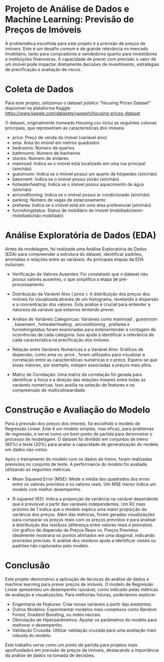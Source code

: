 # Projeto de Análise de Dados e Machine Learning: Previsão de Preços de Imóveis

A problemática escolhida para este projeto é a previsão de preços de imóveis. Este é um
desafio comum e de grande relevância no mercado imobiliário, tanto para compradores e
vendedores quanto para investidores e instituições financeiras. A capacidade de prever com
precisão o valor de um imóvel pode impactar diretamente decisões de investimento,
estratégias de precificação e avaliação de riscos.

# Coleta de Dados

Para este projeto, utilizamos o dataset público "Housing Prices Dataset" disponível na
plataforma Kaggle. https://www.kaggle.com/datasets/yasserh/housing-prices-dataset

O dataset, originalmente nomeado Housing.csv inclui as seguintes colunas principais, que representam
as características dos imóveis:

- price: Preço de venda do imóvel (variável alvo)
- area: Área do imóvel em metros quadrados
- bedrooms: Número de quartos
- bathrooms: Número de banheiros
- stories: Número de andares
- mainroad: Indica se o imóvel está localizado em uma rua principal (sim/não)
- guestroom: Indica se o imóvel possui um quarto de hóspedes (sim/não)
- basement: Indica se o imóvel possui porão (sim/não)
- hotwaterheating: Indica se o imóvel possui aquecimento de água (sim/não)
- airconditioning: Indica se o imóvel possui ar condicionado (sim/não)
- parking: Número de vagas de estacionamento
- prefarea: Indica se o imóvel está em uma área preferencial (sim/não)
- furnishingstatus: Status de mobiliário do imóvel (mobiliado/semi-mobiliado/não
mobiliado)

# Análise Exploratória de Dados (EDA)

Antes da modelagem, foi realizada uma Análise Exploratória de Dados (EDA) para
compreender a estrutura do dataset, identificar padrões, anomalias e relações entre as
variáveis. As principais etapas da EDA incluíram:

- Verificação de Valores Ausentes: Foi constatado que o dataset não possui valores
ausentes, o que simplifica a etapa de pré-processamento.

- Distribuição da Variável Alvo ( price ): A distribuição dos preços dos imóveis foi
visualizada através de um histograma, revelando a dispersão e a concentração dos
valores. Esta análise é crucial para entender a natureza da variável que estamos
tentando prever.

- Análise de Variáveis Categóricas: Variáveis como mainroad , guestroom , basement ,
hotwaterheating , airconditioning , prefarea e furnishingstatus foram examinadas para
entenentender a contagem de ocorrências de cada categoria. Isso ajuda a identificar a
relevância de cada característica na precificação dos imóveis.

- Relação entre Variáveis Numéricas e a Variável Alvo: Gráficos de dispersão, como
area vs. price , foram utilizados para visualizar a correlação entre as características
numéricas e o preço. Espera-se que áreas maiores, por exemplo, estejam associadas a
preços mais altos.

- Matriz de Correlação: Uma matriz de correlação foi gerada para identificar a força e a
direção das relações lineares entre todas as variáveis numéricas. Isso auxilia na seleção
de features e na compreensão de multicolinearidade.

# Construção e Avaliação do Modelo

Para a previsão dos preços dos imóveis, foi escolhido o modelo de Regressão Linear. Este é
um modelo simples, mas eficaz, para problemas de regressão, e serve como um bom ponto
de partida para demonstrar o processo de modelagem. O dataset foi dividido em conjuntos
de treino (80%) e teste (20%) para avaliar a capacidade de generalização do modelo em
dados não vistos.

Após o treinamento do modelo com os dados de treino, foram realizadas previsões no
conjunto de teste. A performance do modelo foi avaliada utilizando as seguintes métricas:

- Mean Squared Error (MSE): Mede a média dos quadrados dos erros entre os valores
previstos e os valores reais. Um MSE menor indica um modelo com melhor
desempenho.

- R-squared (R2): Indica a proporção da variância na variável dependente que é
previsível a partir das variáveis independentes. Um R2 mais próximo de 1 indica que o
modelo explica uma maior proporção da variância dos preços.
Além das métricas, foram geradas visualizações para comparar os preços reais com os
preços previstos e para analisar a distribuição dos resíduos (diferença entre valores reais e
previstos). Um gráfico de dispersão de Preços Reais vs. Preços Previstos idealmente mostraria
os pontos alinhados em uma diagonal, indicando previsões precisas. A análise dos resíduos
ajuda a identificar vieses ou padrões não capturados pelo modelo.

# Conclusão

Este projeto demonstrou a aplicação de técnicas de análise de dados e machine learning para prever preços de imóveis. O modelo de Regressão Linear apresentou um desempenho razoável, como indicado pelas métricas de avaliação e visualizações. Para melhorias futuras, poderíamos explorar:

- Engenharia de Features: Criar novas variáveis a partir das existentes.
- Outros Modelos: Experimentar modelos mais complexos como Random Forest, Gradient Boosting, ou redes neurais.
- Otimização de Hiperparâmetros: Ajustar os parâmetros do modelo para melhorar o desempenho.
- Validação Cruzada: Utilizar validação cruzada para uma avaliação mais robusta do modelo.

Este trabalho serve como um ponto de partida para projetos mais aprofundados em previsão de preços de imóveis, destacando a importância da análise de dados na tomada de decisões.
